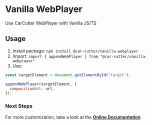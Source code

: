 # Vanilla WebPlayer

Use CarCutter WebPlayer with Vanilla JS/TS

## Usage

1. Install package: `npm install @car-cutter/vanilla-webplayer`
2. Import: `import { appendWebPlayer } from "@car-cutter/vanilla-webplayer"`
3. Use:

```js
const targetElement = document.getElementById("target");

appendWebPlayer(targetElement, {
  compositionUrl: url,
});
```

### Next Steps

For more customization, take a look at the **[Online Documentation](https://carcutter.github.io/cars-webplayer-js/)**
